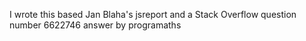 I wrote this based Jan Blaha's jsreport and a Stack Overflow question number 6622746 answer by programaths 
